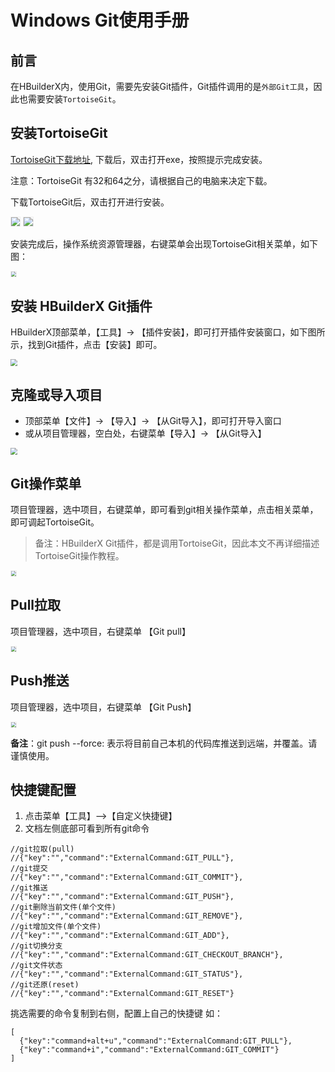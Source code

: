 # Windows Git使用手册

## 前言

在HBuilderX内，使用Git，需要先安装Git插件，Git插件调用的是`外部Git工具`，因此也需要安装`TortoiseGit`。


## 安装TortoiseGit

[TortoiseGit下载地址](https://tortoisegit.org/download/), 下载后，双击打开exe，按照提示完成安装。

注意：TortoiseGit 有32和64之分，请根据自己的电脑来决定下载。

下载TortoiseGit后，双击打开进行安装。

<img src="/static/snapshots/tutorial/source_control/TortoiseGit1.png" style="zoom:90%; border: 1px solid #eee;" />

<img src="/static/snapshots/tutorial/source_control/TortoiseGit2.png" style="zoom:90%; border: 1px solid #eee;"/>

安装完成后，操作系统资源管理器，右键菜单会出现TortoiseGit相关菜单，如下图：

<img src="/static/snapshots/tutorial/source_control/TortoiseGit3.png" style="zoom:50%;border: 1px solid #eee;" />

## 安装 HBuilderX Git插件

HBuilderX顶部菜单，【工具】-> 【插件安装】，即可打开插件安装窗口，如下图所示，找到Git插件，点击【安装】即可。

<img src="/static/snapshots/tutorial/source_control/plugin_window.png" style="zoom:70%" />

## 克隆或导入项目

- 顶部菜单【文件】-> 【导入】-> 【从Git导入】，即可打开导入窗口
- 或从项目管理器，空白处，右键菜单【导入】-> 【从Git导入】

<img src="/static/snapshots/tutorial/source_control/git_windows_clone.png" style="zoom:70%" />

## Git操作菜单

项目管理器，选中项目，右键菜单，即可看到git相关操作菜单，点击相关菜单，即可调起TortoiseGit。

> 备注：HBuilderX Git插件，都是调用TortoiseGit，因此本文不再详细描述TortoiseGit操作教程。

<img src="/static/snapshots/tutorial/source_control/git-new-show.png" style="zoom:50%; border: 1px solid #eee;" />

## Pull拉取

项目管理器，选中项目，右键菜单 【Git pull】

<img src="/static/snapshots/tutorial/source_control/git-new-pull.png" style="zoom:50%; border: 1px solid #eee;" />

## Push推送

项目管理器，选中项目，右键菜单 【Git Push】

<img src="/static/snapshots/tutorial/source_control/git-new-push.png" style="zoom:50%; border: 1px solid #eee;" />

**备注**：git push --force: 表示将目前自己本机的代码库推送到远端，并覆盖。请谨慎使用。

## 快捷键配置

1. 点击菜单【工具】-->【自定义快捷键】
2. 文档左侧底部可看到所有git命令

```
//git拉取(pull)  
//{"key":"","command":"ExternalCommand:GIT_PULL"},  
//git提交  
//{"key":"","command":"ExternalCommand:GIT_COMMIT"},  
//git推送  
//{"key":"","command":"ExternalCommand:GIT_PUSH"},  
//git删除当前文件(单个文件)  
//{"key":"","command":"ExternalCommand:GIT_REMOVE"},  
//git增加文件(单个文件)  
//{"key":"","command":"ExternalCommand:GIT_ADD"},  
//git切换分支  
//{"key":"","command":"ExternalCommand:GIT_CHECKOUT_BRANCH"},  
//git文件状态  
//{"key":"","command":"ExternalCommand:GIT_STATUS"},  
//git还原(reset)  
//{"key":"","command":"ExternalCommand:GIT_RESET"}
```

挑选需要的命令复制到右侧，配置上自己的快捷键
如：
```
[  
  {"key":"command+alt+u","command":"ExternalCommand:GIT_PULL"},  
  {"key":"command+i","command":"ExternalCommand:GIT_COMMIT"}  
]
```